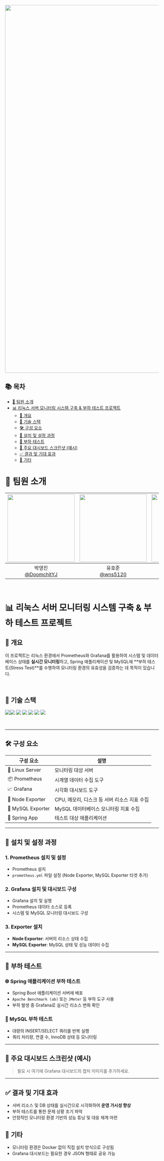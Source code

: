 <img src="https://capsule-render.vercel.app/api?type=waving&color=41ab5d&height=300&section=header&text=Spring-MySQL-Monitoring-System&fontSize=50&fontColor=FFFFFF&animation=fadeIn&width=1200" width="1200" />

## 📚 목차

- [🎈 팀원 소개](#-팀원-소개)
- [📊 리눅스 서버 모니터링 시스템 구축 & 부하 테스트 프로젝트](#-리눅스-서버-모니터링-시스템-구축--부하-테스트-프로젝트)
  - [📝 개요](#-개요)
  - [🔧 기술 스택](#-기술-스택)
  - [🛠️ 구성 요소](#-구성-요소)
  - [🔧 설치 및 설정 과정](#-설치-및-설정-과정)
  - [🚀 부하 테스트](#-부하-테스트)
  - [📸 주요 대시보드 스크린샷 (예시)](#-주요-대시보드-스크린샷-예시)
  - [✅ 결과 및 기대 효과](#-결과-및-기대-효과)
  - [📌 기타](#-기타)



# 🎈  팀원 소개

|<img src="https://github.com/DoomchitYJ.png" width="220" />|<img src="https://github.com/wns5120.png" width="220" />|<img src="https://github.com/EOTAEGYU.png" width="220" />|<img src="https://github.com/letsgojh0810.png" width="220" />|
|:-:|:-:|:-:|:-:|
|박영진<br/>[@DoomchitYJ](https://github.com/DoomchitYJ)|유호준<br/>[@wns5120](https://github.com/wns5120)|어태규<br/>[@EOTAEGYU](https://github.com/EOTAEGYU)|한정현<br/>[@letsgojh0810](https://github.com/letsgojh0810)|

<br>

# 📊 리눅스 서버 모니터링 시스템 구축 & 부하 테스트 프로젝트


## 📝 개요

이 프로젝트는 리눅스 환경에서 Prometheus와 Grafana를 활용하여 시스템 및 데이터베이스 상태를 **실시간 모니터링**하고, Spring 애플리케이션 및 MySQL에 **부하 테스트(Stress Test)**를 수행하여 모니터링 환경의 유효성을 검증하는 데 목적이 있습니다.

<br> 

## 🔧 기술 스택 

<img src="https://img.shields.io/badge/ubuntu-E95420?style=for-the-badge&logo=ubuntu&logoColor=white"><img src="https://img.shields.io/badge/prometheus-000000?style=for-the-badge&logo=prometheus&logoColor=orange">
<img src="https://img.shields.io/badge/grafana-F46800?style=for-the-badge&logo=grafana&logoColor=white">
<img src="https://img.shields.io/badge/node--exporter-85EA2D?style=for-the-badge">
<img src="https://img.shields.io/badge/mysql-4479A1?style=for-the-badge&logo=mysql&logoColor=white">
<img src="https://img.shields.io/badge/springboot-6DB33F?style=for-the-badge&logo=springboot&logoColor=white">
<img src="https://img.shields.io/badge/stress%20test-FF0000?style=for-the-badge">

<br>

---

## 🛠️ 구성 요소

| 구성 요소         | 설명                                                                 |
|------------------|----------------------------------------------------------------------|
| 🐧 Linux Server   | 모니터링 대상 서버                                                   |
| 📦 Prometheus    | 시계열 데이터 수집 도구                                               |
| 📈 Grafana       | 시각화 대시보드 도구                                                  |
| 🧩 Node Exporter | CPU, 메모리, 디스크 등 서버 리소스 지표 수집                          |
| 🐬 MySQL Exporter| MySQL 데이터베이스 모니터링 지표 수집                                  |
| 🌱 Spring App    | 테스트 대상 애플리케이션                                               |

---

## 🔧 설치 및 설정 과정

### 1. Prometheus 설치 및 설정
- Prometheus 설치
- `prometheus.yml` 파일 설정 (Node Exporter, MySQL Exporter 타겟 추가)

### 2. Grafana 설치 및 대시보드 구성
- Grafana 설치 및 실행
- Prometheus 데이터 소스로 등록
- 시스템 및 MySQL 모니터링 대시보드 구성

### 3. Exporter 설치
- **Node Exporter**: 서버의 리소스 상태 수집
- **MySQL Exporter**: MySQL 상태 및 성능 데이터 수집

---

## 🚀 부하 테스트

### 🌐 Spring 애플리케이션 부하 테스트
- Spring Boot 애플리케이션 서버에 배포
- `Apache Benchmark (ab)` 또는 `JMeter` 등 부하 도구 사용
- 부하 발생 중 Grafana로 실시간 리소스 변화 확인

### 🐬 MySQL 부하 테스트
- 대량의 INSERT/SELECT 쿼리를 반복 실행
- 쿼리 처리량, 연결 수, InnoDB 상태 등 모니터링

---

## 📸 주요 대시보드 스크린샷 (예시)

> 필요 시 여기에 Grafana 대시보드의 캡처 이미지를 추가하세요.

---


## ✅ 결과 및 기대 효과

- 서버 리소스 및 DB 상태를 실시간으로 시각화하여 **운영 가시성 향상**
- 부하 테스트를 통한 문제 상황 조기 파악
- 안정적인 모니터링 환경 기반의 성능 튜닝 및 대응 체계 마련

## 📌 기타

- 모니터링 환경은 Docker 없이 직접 설치 방식으로 구성됨
- Grafana 대시보드는 필요한 경우 JSON 형태로 공유 가능

